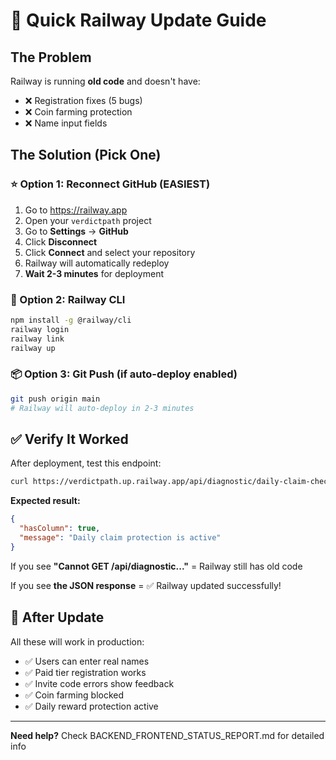 # 🚂 Quick Railway Update Guide

## The Problem
Railway is running **old code** and doesn't have:
- ❌ Registration fixes (5 bugs)
- ❌ Coin farming protection
- ❌ Name input fields

## The Solution (Pick One)

### ⭐ Option 1: Reconnect GitHub (EASIEST)
1. Go to https://railway.app
2. Open your `verdictpath` project
3. Go to **Settings** → **GitHub**
4. Click **Disconnect**
5. Click **Connect** and select your repository
6. Railway will automatically redeploy
7. **Wait 2-3 minutes** for deployment

### 🔧 Option 2: Railway CLI
```bash
npm install -g @railway/cli
railway login
railway link
railway up
```

### 📦 Option 3: Git Push (if auto-deploy enabled)
```bash
git push origin main
# Railway will auto-deploy in 2-3 minutes
```

## ✅ Verify It Worked

After deployment, test this endpoint:
```bash
curl https://verdictpath.up.railway.app/api/diagnostic/daily-claim-check
```

**Expected result:**
```json
{
  "hasColumn": true,
  "message": "Daily claim protection is active"
}
```

If you see **"Cannot GET /api/diagnostic..."** = Railway still has old code

If you see **the JSON response** = ✅ Railway updated successfully!

## 🎯 After Update

All these will work in production:
- ✅ Users can enter real names
- ✅ Paid tier registration works
- ✅ Invite code errors show feedback
- ✅ Coin farming blocked
- ✅ Daily reward protection active

---

**Need help?** Check BACKEND_FRONTEND_STATUS_REPORT.md for detailed info
